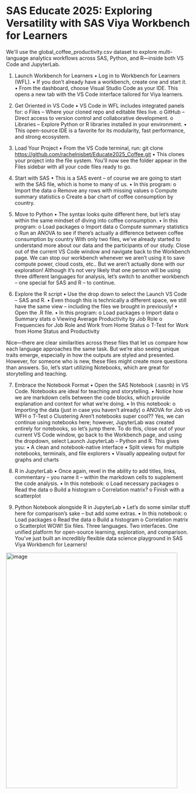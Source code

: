 # SAS Educate 2025: Exploring Versatility with SAS Viya Workbench for Learners

We'll use the global_coffee_productivity.csv dataset to explore multi-language analytics workflows across SAS, Python, and R—inside both VS Code and JupyterLab.
1. Launch Workbench for Learners
•	Log in to Workbench for Learners (WFL).
•	If you don’t already have a workbench, create one and start it.
•	From the dashboard, choose Visual Studio Code as your IDE. This opens a new tab with the VS Code interface tailored for Viya learners.

2.	Get Oriented in VS Code
•	VS Code in WFL includes integrated panels for:
o	Files – Where your cloned repo and editable files live.
o	GitHub – Direct access to version control and collaborative development.
o	Libraries – Explore Python or R libraries installed in your environment.
•	This open-source IDE is a favorite for its modularity, fast performance, and strong ecosystem.

3.	Load Your Project
•	From the VS Code terminal, run:
git clone https://github.com/rachelnisbet/Educate2025_Coffee.git
•	This clones your project into the file system. You'll now see the folder appear in the Files sidebar with all your code files ready to go.

4.	Start with SAS
•	This is a SAS event – of course we are going to start with the SAS file, which is home to many of us.
•	In this program:
o	Import the data
o	Remove any rows with missing values
o	Compute summary statistics
o	Create a bar chart of coffee consumption by country.

5.	Move to Python
•	The syntax looks quite different here, but let’s stay within the same mindset of diving into coffee consumption. 
•	In this program:
o	Load packages
o	Import data
o	Compute summary statistics
o	Run an ANOVA to see if there’s actually a difference between coffee consumption by country
With only two files, we’ve already started to understand more about our data and the participants of our study. Close out of the current VS Code window and navigate back to the Workbench page. We can stop our workbench whenever we aren’t using it to save compute power, cloud costs, etc..
But we aren’t actually done with our exploration!
Although it’s not very likely that one person will be using three different languages for analysis, let’s switch to another workbench – one special for SAS and R – to continue.
6.	Explore the R script
•	Use the drop down to select the Launch VS Code – SAS and R.
•	Even though this is technically a different space, we still have the same view – including the files we brought in previously!
•	Open the .R file.
•	In this program:
o	Load packages
o	Import data
o	Summary stats
o	Viewing Average Productivity by Job Role
o	Frequencies for Job Role and Work from Home Status
o	T-Test for Work from Home Status and Productivity

Nice—there are clear similarities across these files that let us compare how each language approaches the same task. But we’re also seeing unique traits emerge, especially in how the outputs are styled and presented. 
However, for someone who is new, these files might create more questions than answers. So, let’s start utilizing Notebooks, which are great for storytelling and teaching.

7.	Embrace the Notebook Format
•	Open the SAS Notebook (.sasnb) in VS Code. Notebooks are ideal for teaching and storytelling.
•	Notice how we are markdown cells between the code blocks, which provide explanation and context for what we’re doing.
•	In this notebook:
o	Importing the data (just in case you haven’t already)
o	ANOVA for Job vs WFH
o	T-Test
o	Clustering
Aren’t notebooks super cool?? Yes, we can continue using notebooks here; however, JupyterLab was created entirely for notebooks, so let’s jump there.
To do this, close out of your current VS Code window, go back to the Workbench page, and using the dropdown, select Launch JupyterLab – Python and R. This gives you:
•	A clean and notebook-native interface
•	Split views for multiple notebooks, terminals, and file explorers
•	Visually appealing output for graphs and charts

8.	R in JupyterLab
•	Once again, revel in the ability to add titles, links, commentary – you name it – within the markdown cells to supplement the code analysis.
•	In this notebook:
o	Load necessary packages
o	Read the data
o	Build a histogram
o	Correlation matrix?
o	Finish with a scatterplot
9.	Python Notebook alongside R in JupyterLab
•	Let’s do some similar stuff here for comparison’s sake – but add some extras.
•	In this notebook:
o	Load packages
o	Read the data
o	Build a histogram
o	Correlation matrix
o	Scatterplot
WOW! Six files. Three languages. Two interfaces. One unified platform for open-source learning, exploration, and comparison. You’ve just built an incredibly flexible data science playground in SAS Viya Workbench for Learners!
<img width="468" height="644" alt="image" src="https://github.com/user-attachments/assets/247b4be8-0136-49d7-8adf-2d3fe1d21a6c" />

